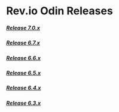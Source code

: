 # Rev.io Odin Releases

##### [Release 7.0.x](/7.0.x.md)

##### [Release 6.7.x](/6.7.x.md)

##### [Release 6.6.x](/6.6.x.md)

##### [Release 6.5.x](/6.5.x.md)

##### [Release 6.4.x](/6.4.x.md)

##### [Release 6.3.x](/6.3.x.md)
